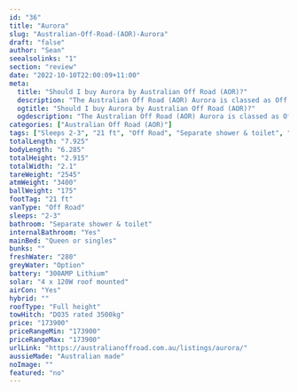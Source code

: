 ```yaml
---
id: "36"
title: "Aurora"
slug: "Australian-Off-Road-(AOR)-Aurora"
draft: "false"
author: "Sean"
seealsolinks: "1"
section: "review"
date: "2022-10-10T22:00:09+11:00"
meta:
  title: "Should I buy Aurora by Australian Off Road (AOR)?"
  description: "The Australian Off Road (AOR) Aurora is classed as Off Road, and sleeps 2-3 people. It is Australian made and comes in at 21 ft. It generally has Separate shower & toilet."
  ogtitle: "Should I buy Aurora by Australian Off Road (AOR)?"
  ogdescription: "The Australian Off Road (AOR) Aurora is classed as Off Road, and sleeps 2-3 people. It is Australian made and comes in at 21 ft. It generally has Separate shower & toilet."
categories: ["Australian Off Road (AOR)"]
tags: ["Sleeps 2-3", "21 ft", "Off Road", "Separate shower & toilet", "Full height", "Over 100k", "Australian made"]
totalLength: "7.925"
bodyLength: "6.285"
totalHeight: "2.915"
totalWidth: "2.1"
tareWeight: "2545"
atmWeight: "3400"
ballWeight: "175"
footTag: "21 ft"
vanType: "Off Road"
sleeps: "2-3"
bathroom: "Separate shower & toilet"
internalBathroom: "Yes"
mainBed: "Queen or singles"
bunks: ""
freshWater: "280"
greyWater: "Option"
battery: "300AMP Lithium"
solar: "4 x 120W roof mounted"
airCon: "Yes"
hybrid: ""
roofType: "Full height"
towHitch: "DO35 rated 3500kg"
price: "173900"
priceRangeMin: "173900"
priceRangeMax: "173900"
urlLink: "https://australianoffroad.com.au/listings/aurora/"
aussieMade: "Australian made"
noImage: ""
featured: "no"
---
```

